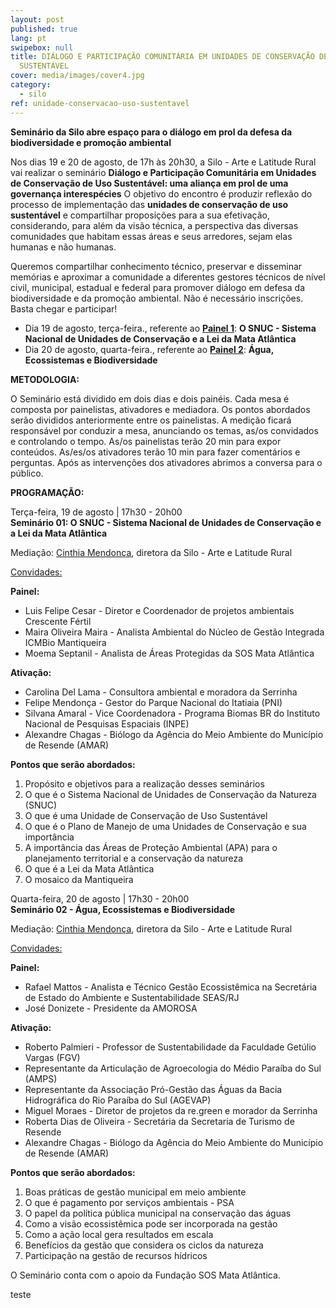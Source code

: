 ```yaml
---
layout: post
published: true
lang: pt
swipebox: null
title: DIÁLOGO E PARTICIPAÇÃO COMUNITÁRIA EM UNIDADES DE CONSERVAÇÃO DE USO
  SUSTENTÁVEL
cover: media/images/cover4.jpg
category:
  - silo
ref: unidade-conservacao-uso-sustentavel
---
```

**Seminário da Silo abre espaço para o diálogo em prol da defesa da biodiversidade e promoção ambiental**

Nos dias 19 e 20 de agosto, de 17h às 20h30, a Silo - Arte e Latitude Rural vai realizar o seminário **Diálogo e Participação Comunitária em Unidades de Conservação de Uso Sustentável: uma aliança em prol de uma governança interespécies** O objetivo do encontro é produzir reflexão do processo de implementação das **unidades de conservação de uso sustentável** e compartilhar proposições para a sua efetivação, considerando, para além da visão técnica, a perspectiva das diversas comunidades que habitam essas áreas e seus arredores, sejam elas humanas e não humanas. 

Queremos compartilhar conhecimento técnico, preservar e disseminar  memórias e aproximar a comunidade a diferentes gestores técnicos de nível civil, municipal, estadual e federal para promover diálogo em defesa da biodiversidade e da promoção ambiental. Não é necessário inscrições. Basta chegar e participar!

* Dia 19 de agosto, terça-feira., referente ao <ins>**Painel 1**</ins>: **O SNUC - Sistema Nacional de Unidades de Conservação e a Lei da Mata Atlântica**  
* Dia 20 de agosto, quarta-feira., referente ao  <ins>**Painel 2**</ins>: **Água, Ecossistemas e Biodiversidade**

**METODOLOGIA:**

O Seminário está dividido em dois dias e dois painéis. Cada mesa é composta por painelistas, ativadores e mediadora. Os pontos abordados serão divididos anteriormente entre os painelistas. A medição ficará responsável por conduzir a mesa, anunciando os temas, as/os convidados e controlando o tempo. As/os painelistas terão 20 min para expor conteúdos. As/es/os ativadores terão 10 min para fazer comentários e perguntas. Após as intervenções dos ativadores abrimos a conversa para o público. 

**PROGRAMAÇÃO:**   

Terça-feira, 19 de agosto | 17h30 - 20h00\
**Seminário 01: O SNUC - Sistema Nacional de Unidades de Conservação e a Lei da Mata Atlântica**

Mediação: [Cinthia Mendonça](mailto:cinthia.mendonca@silo.org.br), diretora da Silo - Arte e Latitude Rural

<ins>Convidades:</ins>

**Painel:**

* Luis Felipe Cesar -  Diretor  e Coordenador de projetos ambientais Crescente Fértil  
* Maira Oliveira Maira - Analista Ambiental do Núcleo de Gestão Integrada ICMBio Mantiqueira  
* Moema Septanil - Analista de Áreas Protegidas da SOS Mata Atlântica

**Ativação:**

* Carolina Del Lama -  Consultora ambiental e moradora da Serrinha  
* Felipe Mendonça - Gestor do Parque Nacional do Itatiaia (PNI)  
* Silvana Amaral - Vice Coordenadora - Programa Biomas BR do Instituto Nacional de Pesquisas Espaciais (INPE)
* Alexandre Chagas - Biólogo da Agência do Meio Ambiente do Município de Resende (AMAR)

**Pontos que serão abordados:**

1. Propósito e objetivos para a realização desses seminários  
2. O que é o Sistema Nacional de Unidades de Conservação da Natureza (SNUC)
3. O que é uma Unidade de Conservação de Uso Sustentável
4. O que é o Plano de Manejo de uma Unidades de Conservação e sua importância
5. A importância das Áreas de Proteção Ambiental (APA) para o planejamento territorial e a conservação da natureza
6. O que é a Lei da Mata Atlântica  
7. O mosaico da Mantiqueira

Quarta-feira, 20 de agosto | 17h30 - 20h00\
**Seminário 02 - Água, Ecossistemas e Biodiversidade**

Mediação: [Cinthia Mendonça](mailto:cinthia.mendonca@silo.org.br), diretora da Silo - Arte e Latitude Rural

<ins>Convidades:</ins>

**Painel:**

* Rafael Mattos  - Analista e Técnico Gestão Ecossistêmica na Secretária de Estado do Ambiente e Sustentabilidade SEAS/RJ  
* José Donizete - Presidente da AMOROSA 

**Ativação:**

* Roberto Palmieri - Professor de Sustentabilidade da Faculdade Getúlio Vargas (FGV)  
* Representante da Articulação de Agroecologia do Médio Paraíba do Sul (AMPS)  
* Representante da  Associação Pró-Gestão das Águas da Bacia Hidrográfica do Rio Paraíba do Sul (AGEVAP)   
* Miguel Moraes - Diretor de projetos da re.green e morador da Serrinha  
* Roberta Dias de Oliveira - Secretária da Secretaria de Turismo de Resende  
* Alexandre Chagas - Biólogo da Agência do Meio Ambiente do Município de Resende (AMAR)  

**Pontos que serão abordados:**

1. Boas práticas de gestão municipal em meio ambiente  
2. O que é pagamento por serviços ambientais - PSA  
3. O papel da política pública municipal na conservação das águas  
4. Como a visão ecossistêmica pode ser incorporada na gestão  
5. Como a ação local gera resultados em escala  
6. Benefícios da gestão que considera os ciclos da natureza  
7. Participação na gestão de recursos hídricos

O Seminário conta com o apoio da Fundação SOS Mata Atlântica.



teste
